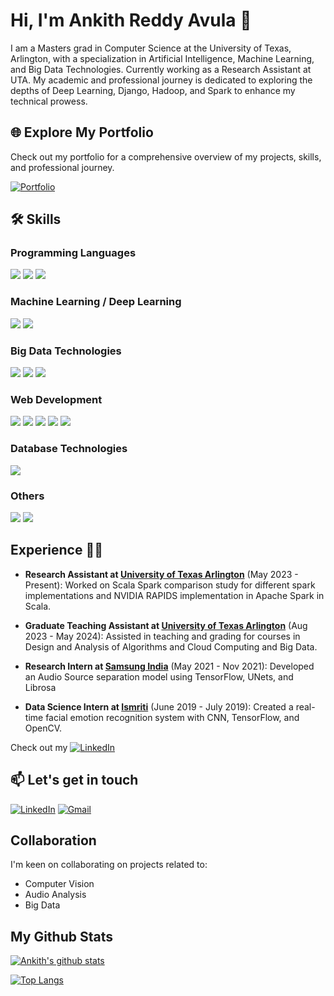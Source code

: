 # Hi, I'm Ankith Reddy Avula 👋

I am a Masters grad in Computer Science at the University of Texas, Arlington, with a specialization in Artificial Intelligence, Machine Learning, and Big Data Technologies. Currently working as a Research Assistant at UTA. My academic and professional journey is dedicated to exploring the depths of Deep Learning, Django, Hadoop, and Spark to enhance my technical prowess.

## 🌐 Explore My Portfolio

Check out my portfolio for a comprehensive overview of my projects, skills, and professional journey.

[![Portfolio](https://img.shields.io/badge/-Portfolio-0A0A0A?style=for-the-badge&logo=GitHub&logoColor=white)](https://avulaankith.github.io/)


<!--
## About Me

- 🎓 **Education**: Pursuing a Master's in Computer Science at UTA.
- 🌱 **Learning**: Focused on Deep Learning, Django, Hadoop, and Spark.
- 👀 **Interests**: AI, Machine Learning, Big Data, Computer Vision, and Audio Analysis.
- 💼 **Experience**: Check out my [![LinkedIn](https://img.shields.io/badge/-LinkedIn-0077B5?style=for-the-badge&logo=LinkedIn&logoColor=white)](https://www.linkedin.com/in/avulaankith)
- 📫 **How to reach me** [![Gmail](https://img.shields.io/badge/-Gmail-D14836?style=for-the-badge&logo=Gmail&logoColor=white)](mailto:ankithr005@gmail.com)
-->

## 🛠 Skills

### Programming Languages

<p float="left">
  <img src="https://img.shields.io/badge/-C++-00599C?style=flat-square&logo=cplusplus&logoColor=white" />
  <img src="https://img.shields.io/badge/-Python-3776AB?style=flat-square&logo=Python&logoColor=white" />
  <img src="https://img.shields.io/badge/-JavaScript-black?style=flat-square&logo=javascript" />
</p>

### Machine Learning / Deep Learning

<p float="left">
  <img src="https://img.shields.io/badge/-TensorFlow-FF6F00?style=flat-square&logo=TensorFlow&logoColor=white" />
  <img src="https://img.shields.io/badge/-PyTorch-EE4C2C?style=flat-square&logo=PyTorch&logoColor=white" />
</p>

### Big Data Technologies

<p float="left">
  <img src="https://img.shields.io/badge/-Hadoop-66CCFF?style=flat-square&logo=ApacheHadoop&logoColor=white" />
  <img src="https://img.shields.io/badge/-Spark-E25A1C?style=flat-square&logo=ApacheSpark&logoColor=white" />
  <img src="https://img.shields.io/badge/-SparkSQL-E25A1C?style=flat-square&logo=ApacheSpark&logoColor=white" />
</p>

### Web Development

<p float="left">
  <img src="https://img.shields.io/badge/-Flask-000000?style=flat-square&logo=Flask&logoColor=white" />
  <img src="https://img.shields.io/badge/-React-61DAFB?style=flat-square&logo=React&logoColor=black" />
  <img src="https://img.shields.io/badge/-HTML-E34F26?style=flat-square&logo=html5&logoColor=white" />
  <img src="https://img.shields.io/badge/-CSS-1572B6?style=flat-square&logo=css3&logoColor=white" />
  <img src="https://img.shields.io/badge/-JavaScript-F7DF1E?style=flat-square&logo=javascript&logoColor=black" />
  
</p>

### Database Technologies

<p float="left">
  <img src="https://img.shields.io/badge/-MySQL-4479A1?style=flat-square&logo=MySQL&logoColor=white" />
</p>

### Others

<p float="left">
  <img src="https://img.shields.io/badge/-Docker-2496ED?style=flat-square&logo=Docker&logoColor=white" />
  <img src="https://img.shields.io/badge/-Git-F05032?style=flat-square&logo=git&logoColor=white" />
</p>

## Experience 👨‍💼

- **Research Assistant at [University of Texas Arlington](https://www.uta.edu/)** (May 2023 - Present): Worked on Scala Spark comparison study for different spark implementations and NVIDIA RAPIDS implementation in Apache Spark in Scala.
- **Graduate Teaching Assistant at [University of Texas Arlington](https://www.uta.edu/)** (Aug 2023 - May 2024): Assisted in teaching and grading for courses in Design and Analysis of Algorithms and Cloud Computing and Big Data.
- **Research Intern at [Samsung India](https://www.samsung.com/in/)** (May 2021 - Nov 2021): Developed an Audio Source separation model using TensorFlow, UNets, and Librosa

- **Data Science Intern at [Ismriti](https://www.linkedin.com/company/ismrititek/?originalSubdomain=in)** (June 2019 - July 2019): Created a real-time facial emotion recognition system with CNN, TensorFlow, and OpenCV.

Check out my [![LinkedIn](https://img.shields.io/badge/-LinkedIn-0077B5?style=for-the-badge&logo=LinkedIn&logoColor=white)](https://www.linkedin.com/in/avulaankith)


## 📫 **Let's get in touch** 
[![LinkedIn](https://img.shields.io/badge/-LinkedIn-0077B5?style=for-the-badge&logo=LinkedIn&logoColor=white)](https://www.linkedin.com/in/avulaankith)
[![Gmail](https://img.shields.io/badge/-Gmail-D14836?style=for-the-badge&logo=Gmail&logoColor=white)](mailto:ankithr005@gmail.com)

## Collaboration

I'm keen on collaborating on projects related to:
- Computer Vision
- Audio Analysis
- Big Data
<!---
- 👋 Hi, I’m [Ankith Reddy Avula](https://github.com/avulaankith)
- 👀 I’m interested in AI, ML, and Big Data Technologies.
- 🌱 I’m currently learning Deep Learning, Django, Hadoop, and Spark.
- 💞️ I’m looking to collaborate on Computer Vision Projects, Audio Analysis, and Big Data Projects.
- 📫 How to reach me [here](https://avulaankith.github.io/)
--->
<!---
avulaankith/avulaankith is a ✨ special ✨ repository because its `README.md` (this file) appears on your GitHub profile.
You can click the Preview link to take a look at your changes.
--->

## My Github Stats

[![Ankith's github stats](https://github-readme-stats.vercel.app/api?username=avulaankith&theme=radical)](https://github.com/avulaankith)

[![Top Langs](https://github-readme-stats.vercel.app/api/top-langs/?username=avulaankith&layout=donut&theme=radical)](https://github.com/avulaankith)
